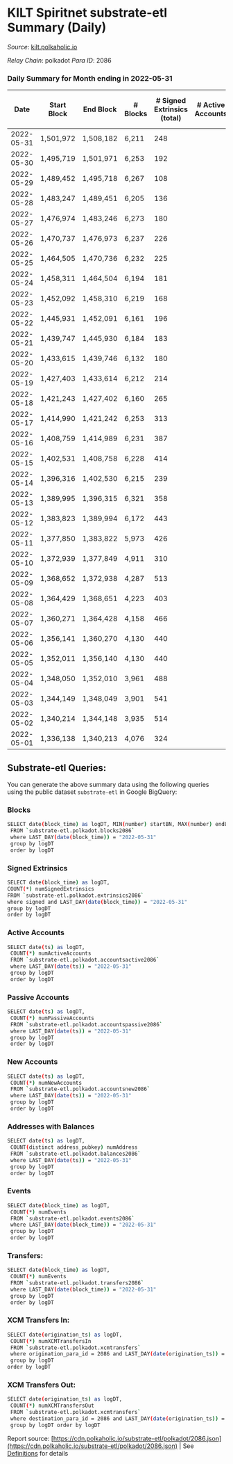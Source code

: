 # KILT Spiritnet substrate-etl Summary (Daily)

_Source_: [kilt.polkaholic.io](https://kilt.polkaholic.io)

*Relay Chain*: polkadot
*Para ID*: 2086



### Daily Summary for Month ending in 2022-05-31


| Date | Start Block | End Block | # Blocks | # Signed Extrinsics (total) | # Active Accounts | # Passive | # New | # Addresses with Balances | # Events | # Transfers | # XCM Transfers In | # XCM Transfers Out | Issues | 
| ---- | ----------- | --------- | -------- | --------------------------- | ----------------- | --------- | ----- | ------------------------- | -------- | ----------- | ------------------ | ------------------- | ------ |
| 2022-05-31 | 1,501,972 | 1,508,182 | 6,211 | 248 |  |  |  | 15,037 | 472,731 | 150 ($5,204,149.88) |   |   |  |
| 2022-05-30 | 1,495,719 | 1,501,971 | 6,253 | 192 |  |  |  | 15,025 | 476,134 | 96 ($173,670.22) |   |   |  |
| 2022-05-29 | 1,489,452 | 1,495,718 | 6,267 | 108 |  |  |  | 15,020 | 476,561 | 53 ($694,768.09) |   |   |  |
| 2022-05-28 | 1,483,247 | 1,489,451 | 6,205 | 136 |  |  |  | 15,009 | 470,809 | 96 ($115,643.46) |   |   |  |
| 2022-05-27 | 1,476,974 | 1,483,246 | 6,273 | 180 |  |  |  | 15,003 | 475,873 | 112 ($272,147.73) |   |   |  |
| 2022-05-26 | 1,470,737 | 1,476,973 | 6,237 | 226 |  |  |  | 14,995 | 474,807 | 154 ($554,988.55) |   |   |  |
| 2022-05-25 | 1,464,505 | 1,470,736 | 6,232 | 225 |  |  |  | 14,985 | 474,063 | 140 ($602,202.01) |   |   |  |
| 2022-05-24 | 1,458,311 | 1,464,504 | 6,194 | 181 |  |  |  | 14,978 | 470,074 | 86 ($910,351.61) |   |   |  |
| 2022-05-23 | 1,452,092 | 1,458,310 | 6,219 | 168 |  |  |  | 14,970 | 472,154 | 102 ($823,419.68) |   |   |  |
| 2022-05-22 | 1,445,931 | 1,452,091 | 6,161 | 196 |  |  |  | 14,964 | 467,374 | 123 ($2,026,863.12) |   |   |  |
| 2022-05-21 | 1,439,747 | 1,445,930 | 6,184 | 183 |  |  |  | 14,960 | 470,201 | 96 ($2,756,624.51) |   |   |  |
| 2022-05-20 | 1,433,615 | 1,439,746 | 6,132 | 180 |  |  |  | 14,947 | 466,974 | 112 ($449,494.73) |   |   |  |
| 2022-05-19 | 1,427,403 | 1,433,614 | 6,212 | 214 |  |  |  | 14,933 | 473,497 | 131 ($491,688.55) |   |   |  |
| 2022-05-18 | 1,421,243 | 1,427,402 | 6,160 | 265 |  |  |  | 14,930 | 469,670 | 199 ($2,210,910.99) |   |   |  |
| 2022-05-17 | 1,414,990 | 1,421,242 | 6,253 | 313 |  |  |  | 14,905 | 475,938 | 174 ($967,272.48) |   |   |  |
| 2022-05-16 | 1,408,759 | 1,414,989 | 6,231 | 387 |  |  |  | 14,891 | 475,561 | 238 ($839,194.40) |   |   |  |
| 2022-05-15 | 1,402,531 | 1,408,758 | 6,228 | 414 |  |  |  | 14,867 | 476,071 | 321 ($1,345,501.73) |   |   |  |
| 2022-05-14 | 1,396,316 | 1,402,530 | 6,215 | 239 |  |  |  | 14,853 | 473,102 | 162 ($577,032.23) |   |   |  |
| 2022-05-13 | 1,389,995 | 1,396,315 | 6,321 | 358 |  |  |  | 14,840 | 482,558 | 257 ($1,842,369.36) |   |   |  |
| 2022-05-12 | 1,383,823 | 1,389,994 | 6,172 | 443 |  |  |  | 14,821 | 470,873 | 351 ($1,811,511.78) |   |   |  |
| 2022-05-11 | 1,377,850 | 1,383,822 | 5,973 | 426 |  |  |  | 14,812 | 456,397 | 333 ($1,558,814.74) |   |   |  |
| 2022-05-10 | 1,372,939 | 1,377,849 | 4,911 | 310 |  |  |  | 14,790 | 374,788 | 229 ($2,904,972.52) |   |   |  |
| 2022-05-09 | 1,368,652 | 1,372,938 | 4,287 | 513 |  |  |  | 14,751 | 329,110 | 379 ($4,750,397.76) |   |   |  |
| 2022-05-08 | 1,364,429 | 1,368,651 | 4,223 | 403 |  |  |  | 14,732 | 323,833 | 251 ($863,947.80) |   |   |  |
| 2022-05-07 | 1,360,271 | 1,364,428 | 4,158 | 466 |  |  |  | 14,712 | 319,635 | 229 ($643,191.91) |   |   |  |
| 2022-05-06 | 1,356,141 | 1,360,270 | 4,130 | 440 |  |  |  | 14,705 | 316,942 | 241 ($2,021,904.57) |   |   |  |
| 2022-05-05 | 1,352,011 | 1,356,140 | 4,130 | 440 |  |  |  | 14,675 | 317,376 | 154 ($418,539.66) |   |   |  |
| 2022-05-04 | 1,348,050 | 1,352,010 | 3,961 | 488 |  |  |  | 14,670 | 304,614 | 282 ($1,144,563.78) |   |   |  |
| 2022-05-03 | 1,344,149 | 1,348,049 | 3,901 | 541 |  |  |  | 14,651 | 300,439 | 362 ($2,644,864.53) |   |   |  |
| 2022-05-02 | 1,340,214 | 1,344,148 | 3,935 | 514 |  |  |  | 14,591 | 302,786 | 363 ($4,480,572.77) |   |   |  |
| 2022-05-01 | 1,336,138 | 1,340,213 | 4,076 | 324 |  |  |  | 14,489 | 312,401 | 109 ($367,875.35) |   |   |  |

## Substrate-etl Queries:
You can generate the above summary data using the following queries using the public dataset `substrate-etl` in Google BigQuery:

### Blocks
```bash
SELECT date(block_time) as logDT, MIN(number) startBN, MAX(number) endBN, COUNT(*) numBlocks 
 FROM `substrate-etl.polkadot.blocks2086`  
 where LAST_DAY(date(block_time)) = "2022-05-31" 
 group by logDT 
 order by logDT
```

### Signed Extrinsics
```bash
SELECT date(block_time) as logDT, 
COUNT(*) numSignedExtrinsics 
FROM `substrate-etl.polkadot.extrinsics2086`  
where signed and LAST_DAY(date(block_time)) = "2022-05-31" 
group by logDT 
order by logDT
```

### Active Accounts
```bash
SELECT date(ts) as logDT, 
 COUNT(*) numActiveAccounts 
 FROM `substrate-etl.polkadot.accountsactive2086` 
 where LAST_DAY(date(ts)) = "2022-05-31" 
 group by logDT 
 order by logDT
```

### Passive Accounts
```bash
SELECT date(ts) as logDT, 
 COUNT(*) numPassiveAccounts 
 FROM `substrate-etl.polkadot.accountspassive2086` 
 where LAST_DAY(date(ts)) = "2022-05-31" 
 group by logDT 
 order by logDT
```

### New Accounts
```bash
SELECT date(ts) as logDT, 
 COUNT(*) numNewAccounts 
 FROM `substrate-etl.polkadot.accountsnew2086` 
 where LAST_DAY(date(ts)) = "2022-05-31" 
 group by logDT
 order by logDT
```

### Addresses with Balances
```bash
SELECT date(ts) as logDT,
 COUNT(distinct address_pubkey) numAddress 
 FROM `substrate-etl.polkadot.balances2086` 
 where LAST_DAY(date(ts)) = "2022-05-31" 
 group by logDT 
 order by logDT
```

### Events
```bash
SELECT date(block_time) as logDT, 
 COUNT(*) numEvents 
 FROM `substrate-etl.polkadot.events2086` 
 where LAST_DAY(date(block_time)) = "2022-05-31" 
 group by logDT 
 order by logDT
```

### Transfers:
```bash
SELECT date(block_time) as logDT, 
 COUNT(*) numEvents 
 FROM `substrate-etl.polkadot.transfers2086` 
 where LAST_DAY(date(block_time)) = "2022-05-31" 
 group by logDT 
 order by logDT
```

### XCM Transfers In:
```bash
SELECT date(origination_ts) as logDT, 
 COUNT(*) numXCMTransfersIn 
 FROM `substrate-etl.polkadot.xcmtransfers` 
 where origination_para_id = 2086 and LAST_DAY(date(origination_ts)) = "2022-05-31" 
 group by logDT 
order by logDT
```

### XCM Transfers Out:
```bash
SELECT date(origination_ts) as logDT, 
 COUNT(*) numXCMTransfersOut 
 FROM `substrate-etl.polkadot.xcmtransfers` 
 where destination_para_id = 2086 and LAST_DAY(date(origination_ts)) = "2022-05-31" 
 group by logDT order by logDT
```


Report source: [https://cdn.polkaholic.io/substrate-etl/polkadot/2086.json](https://cdn.polkaholic.io/substrate-etl/polkadot/2086.json) | See [Definitions](/DEFINITIONS.md) for details
